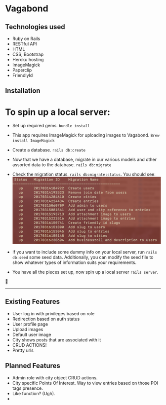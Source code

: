 # Vagabond


## Technologies used
- Ruby on Rails
- RESTful API
- HTML
- CSS, Bootstrap
- Heroku hosting
- ImageMagick
- Paperclip
- FriendlyId

## Installation

# To spin up a local server:
- Set up required gems. ```bundle install```
- This app requires  ImageMagick for uploading images to Vagabond. ```Brew install ImageMagick```
- Create a database. ```rails db:create```
- Now that we have a database, migrate in our various models and other assorted data to the database. ```rails db:migrate```
- Check the migration status. ```rails db:migrate:status```. You should see:
![alt text](app/assets/images/vagabond_migration.png "migration status")

- If you want to include some dummy info on your local server, run ```rails db:seed``` some seed data. Additionally, you can modify the seed file to show whatever types of information suits your requirements.

- You have all the pieces set up, now spin up a local server ```rails server```.

:tada:
****

## Existing Features
- User log in with privileges based on role
- Redirection based on auth status
- User profile page
- Upload images
- Default user image
- City shows posts that are associated with it
- CRUD ACTIONS!
- Pretty urls

## Planned Features
- Admin role with city object CRUD actions.
- City specific Points Of Interest. Way to view entries based on those POI tags presence.
- Like function? (Ugh).
- 
